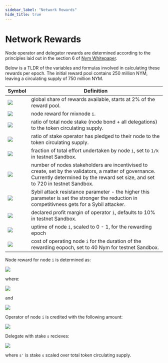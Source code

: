 ```yaml
---
sidebar_label: "Network Rewards"
hide_title: true
---
```


# Network Rewards

Node operator and delegator rewards are determined according to the principles laid out in the section 6 of [Nym Whitepaper](https://nymtech.net/nym-whitepaper.pdf). 

Below is a TLDR of the variables and formulas involved in calculating these rewards per epoch. The initial reward pool contains 250 million NYM, leaving a circulating supply of 750 million NYM.

|Symbol|Definition|
|---|---|
|<img src="https://render.githubusercontent.com/render/math?math=R"></img>|global share of rewards available, starts at 2% of the reward pool. 
|<img src="https://render.githubusercontent.com/render/math?math=R_{i}"></img>|node reward for mixnode `i`.
|<img src="https://render.githubusercontent.com/render/math?math=\sigma_{i}"></img>|ratio of total node stake (node bond + all delegations) to the token circulating supply.
|<img src="https://render.githubusercontent.com/render/math?math=\lambda_{i}"></img>|ratio of stake operator has pledged to their node to the token circulating supply.
|<img src="https://render.githubusercontent.com/render/math?math=\omega_{i}"></img>|fraction of total effort undertaken by node `i`, set to `1/k` in testnet Sandbox.
|<img src="https://render.githubusercontent.com/render/math?math=k"></img>|number of nodes stakeholders are incentivised to create, set by the validators, a matter of governance. Currently determined by the reward set size, and set to 720 in testnet Sandbox.
|<img src="https://render.githubusercontent.com/render/math?math=\alpha"></img>|Sybil attack resistance parameter - the higher this parameter is set the stronger the reduction in competitivness gets for a Sybil attacker.
|<img src="https://render.githubusercontent.com/render/math?math=PM_{i}"></img>|declared profit margin of operator `i`, defaults to 10% in testnet Sandbox.
|<img src="https://render.githubusercontent.com/render/math?math=PF_{i}"></img>|uptime of node `i`, scaled to 0 - 1, for the rewarding epoch
|<img src="https://render.githubusercontent.com/render/math?math=PP_{i}"></img>|cost of operating node `i` for the duration of the rewarding eopoch, set to 40 Nym for testnet Sandbox.

Node reward for node `i` is determined as:

<img src="https://render.githubusercontent.com/render/math?math=R_{i}=PF_{i} \cdot R \cdot (\sigma^'_{i} \cdot \omega_{i} \cdot k %2b \alpha \cdot \lambda^'_{i} \cdot \sigma^'_{i} \cdot k)/(1 %2b \alpha)"></img>


where:

<img src="https://render.githubusercontent.com/render/math?math=\sigma^'_{i} = min\{\sigma_{i}, 1/k\}"></img>


and

<img src="https://render.githubusercontent.com/render/math?math=\lambda^'_{i} = min\{\lambda_{i}, 1/k\}"></img>


Operator of node `i` is credited with the following amount:

<img src="https://render.githubusercontent.com/render/math?math=min\{PP_{i},R_{i}\} %2b max\{0, (PM_{i} %2b (1 - PM_{i}) \cdot \lambda_{i}/\delta_{i}) \cdot (R_{i} - PP_{i})\}"></img>


Delegate with stake `s` recieves:

<img src="https://render.githubusercontent.com/render/math?math=max\{0, (1-PM_{i}) \cdot (s^'/\sigma_{i}) \cdot (R_{i} - PP_{i})\}"></img>


where `s'` is stake `s` scaled over total token circulating supply.


